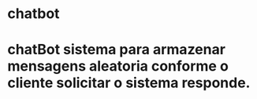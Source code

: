 # chatbot
# chatBot sistema para armazenar mensagens aleatoria conforme o cliente solicitar o sistema responde.

